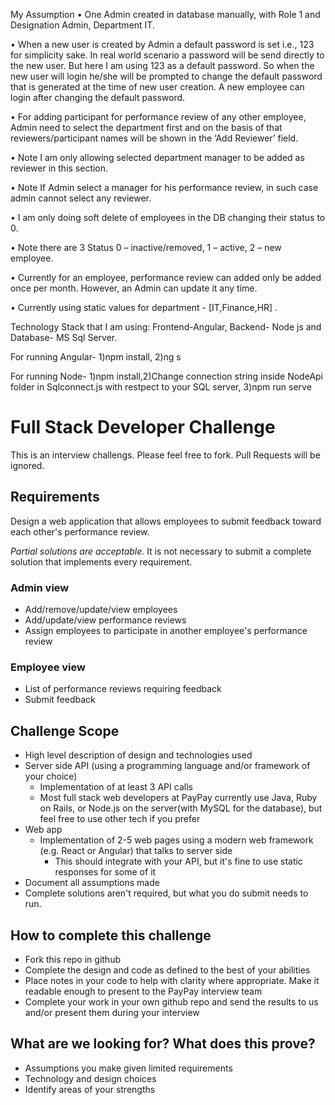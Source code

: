 My Assumption
•	One Admin created in database manually, with Role 1 and Designation Admin, Department IT.

•	When a new user is created by Admin a default password is set i.e., 123 for simplicity sake. In real world scenario a password will be send directly to the new user. But here I am using 123 as a default password. So when the new user will login he/she will be prompted to change the default password that is generated at the time of new user creation. A new employee can login after changing the default password.

•	For adding participant for performance review of any other employee, Admin need to select the department first and on the basis of that reviewers/participant names will be shown in the ‘Add Reviewer’ field. 

•	Note I am only allowing selected department manager to be added as reviewer in this section.

•	Note If Admin select a manager for his performance review, in such case admin cannot select any reviewer. 

•	I am only doing soft delete of employees in the DB changing their status to 0.

•	Note there are 3 Status 0 – inactive/removed, 1 – active, 2 – new employee.

•	Currently for an employee, performance review can added only be added once per month. However, an Admin can update it any time.

•	Currently using static values for department - [IT,Finance,HR] .

Technology Stack that I am using: Frontend-Angular, Backend- Node js and Database- MS Sql Server.

For running Angular- 1)npm install, 2)ng s 

For running Node- 1)npm install,2)Change connection string inside NodeApi folder in Sqlconnect.js with restpect to your SQL server, 3)npm run serve




# Full Stack Developer Challenge
This is an interview challengs. Please feel free to fork. Pull Requests will be ignored.

## Requirements
Design a web application that allows employees to submit feedback toward each other's performance review.

*Partial solutions are acceptable.*  It is not necessary to submit a complete solution that implements every requirement.

### Admin view
* Add/remove/update/view employees
* Add/update/view performance reviews
* Assign employees to participate in another employee's performance review

### Employee view
* List of performance reviews requiring feedback
* Submit feedback

## Challenge Scope
* High level description of design and technologies used
* Server side API (using a programming language and/or framework of your choice)
  * Implementation of at least 3 API calls
  * Most full stack web developers at PayPay currently use Java, Ruby on Rails, or Node.js on the server(with MySQL for the database), but feel free to use other tech if you prefer
* Web app
  * Implementation of 2-5 web pages using a modern web framework (e.g. React or Angular) that talks to server side
    * This should integrate with your API, but it's fine to use static responses for some of it 
* Document all assumptions made
* Complete solutions aren't required, but what you do submit needs to run.

## How to complete this challenge
* Fork this repo in github
* Complete the design and code as defined to the best of your abilities
* Place notes in your code to help with clarity where appropriate. Make it readable enough to present to the PayPay interview team
* Complete your work in your own github repo and send the results to us and/or present them during your interview

## What are we looking for? What does this prove?
* Assumptions you make given limited requirements
* Technology and design choices
* Identify areas of your strengths
